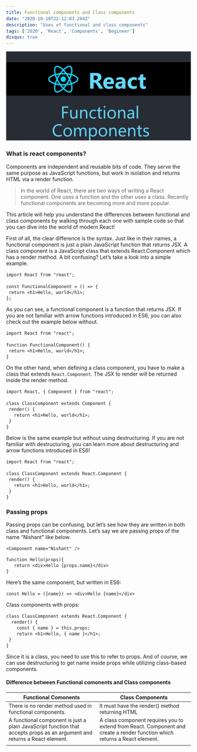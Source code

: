 ```yaml
---
title: Functional components and Class components
date: "2020-10-10T22:12:03.284Z"
description: "Uses of functional and class components"
tags: ['2020', 'React', 'Components', 'Begineer']
disqus: true
---
```


![for a repo](./Functional.jpg)

### What is react components?
Components are independent and reusable bits of code. They serve the same purpose as JavaScript functions, but work in isolation and returns HTML via a render function.

> In the world of React, there are two ways of writing a React component. One uses a function and the other uses a class. Recently functional components are becoming more and more popular.

This article will help you understand the differences between functional and class components by walking through each one with sample code so that you can dive into the world of modern React!

First of all, the clear difference is the syntax. Just like in their names, a functional component is just a plain JavaScript function that returns JSX. A class component is a JavaScript class that extends React.Component which has a render method. A bit confusing? Let’s take a look into a simple example.

```
import React from "react";
 
const FunctionalComponent = () => {
 return <h1>Hello, world</h1>;
};
```

As you can see, a functional component is a function that returns JSX. If you are not familiar with arrow functions introduced in ES6, you can also check out the example below without.

```
import React from "react";

function FunctionalComponent() {
 return <h1>Hello, world</h1>;
}
```

On the other hand, when defining a class component, you have to make a class that extends `React.Component`. The JSX to render will be returned inside the render method.

```
import React, { Component } from "react";

class ClassComponent extends Component {
 render() {
   return <h1>Hello, world</h1>;
 }
}
```
Below is the same example but without using destructuring. If you are not familiar with destructuring, you can learn more about destructuring and arrow functions introduced in ES6!

```
import React from "react";

class ClassComponent extends React.Component {
 render() {
   return <h1>Hello, world</h1>;
 }
}
```
### Passing props
Passing props can be confusing, but let’s see how they are written in both class and functional components. Let’s say we are passing props of the name “Nishant” like below.

```
<Component name="Nishant" />
```

```
function Hello(props){
   return <div>Hello {props.name}</div>
}
```

Here’s the same component, but written in ES6:
```
const Hello = ({name}) => <div>Hello {name}</div>
```

Class components with props:

```
class ClassComponent extends React.Component {
  render() {
    const { name } = this.props;
    return <h1>Hello, { name }</h1>;
 }
}
```

Since it is a class, you need to use this to refer to props. And of course, we can use destructuring to get name inside props while utilizing class-based components.

#### Difference between Functional comonents and Class components

|Functional Comonents| Class Components |
|--|--|
| There is no render method used in functional components. | It must have the render() method returning HTML |
| A functional component is just a plain JavaScript function that accepts props as an argument and returns a React element. | A class component requires you to extend from React. Component and create a render function which returns a React element. |
| | |
